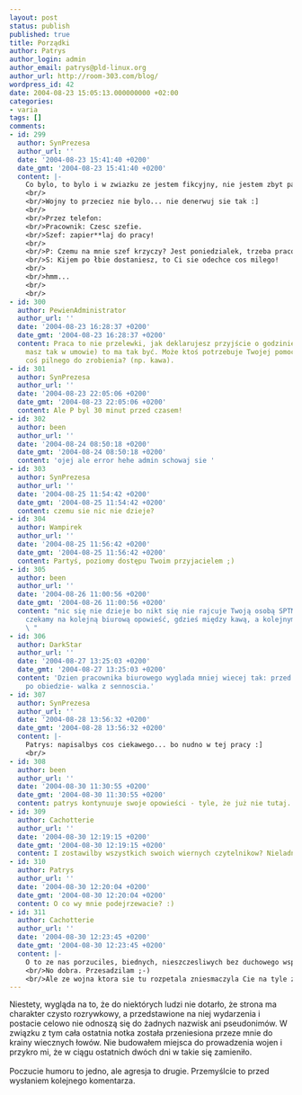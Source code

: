 ```yaml
---
layout: post
status: publish
published: true
title: Porządki
author: Patrys
author_login: admin
author_email: patrys@pld-linux.org
author_url: http://room-303.com/blog/
wordpress_id: 42
date: 2004-08-23 15:05:13.000000000 +02:00
categories:
- varia
tags: []
comments:
- id: 299
  author: SynPrezesa
  author_url: ''
  date: '2004-08-23 15:41:40 +0200'
  date_gmt: '2004-08-23 15:41:40 +0200'
  content: |-
    Co bylo, to bylo i w zwiazku ze jestem fikcyjny, nie jestem zbyt pamietliwy ;)
    <br/>
    <br/>Wojny to przeciez nie bylo... nie denerwuj sie tak :]
    <br/>
    <br/>Przez telefon:
    <br/>Pracownik: Czesc szefie.
    <br/>Szef: zapier**laj do pracy!
    <br/>
    <br/>P: Czemu na mnie szef krzyczy? Jest poniedzialek, trzeba pracownikom mowic cos milego na poczatek tygodnia, a nie tak z grubej rury...
    <br/>S: Kijem po łbie dostaniesz, to Ci sie odechce cos milego!
    <br/>
    <br/>hmm...
    <br/>
    <br/>
- id: 300
  author: PewienAdministrator
  author_url: ''
  date: '2004-08-23 16:28:37 +0200'
  date_gmt: '2004-08-23 16:28:37 +0200'
  content: Praca to nie przelewki, jak deklarujesz przyjście o godzinie 9tej (lub
    masz tak w umowie) to ma tak być. Może ktoś potrzebuje Twojej pomocy? Albo jest
    coś pilnego do zrobienia? (np. kawa).
- id: 301
  author: SynPrezesa
  author_url: ''
  date: '2004-08-23 22:05:06 +0200'
  date_gmt: '2004-08-23 22:05:06 +0200'
  content: Ale P byl 30 minut przed czasem!
- id: 302
  author: been
  author_url: ''
  date: '2004-08-24 08:50:18 +0200'
  date_gmt: '2004-08-24 08:50:18 +0200'
  content: 'ojej ale error hehe admin schowaj sie '
- id: 303
  author: SynPrezesa
  author_url: ''
  date: '2004-08-25 11:54:42 +0200'
  date_gmt: '2004-08-25 11:54:42 +0200'
  content: czemu sie nic nie dzieje?
- id: 304
  author: Wampirek
  author_url: ''
  date: '2004-08-25 11:56:42 +0200'
  date_gmt: '2004-08-25 11:56:42 +0200'
  content: Partyś, poziomy dostępu Twoim przyjacielem ;)
- id: 305
  author: been
  author_url: ''
  date: '2004-08-26 11:00:56 +0200'
  date_gmt: '2004-08-26 11:00:56 +0200'
  content: "nic się nie dzieje bo nikt się nie rajcuje Twoją osobą SPTM :) \n<br/>cierpliwie
    czekamy na kolejną biurową opowieść, gdzieś między kawą, a kolejnym klientem.
    \ "
- id: 306
  author: DarkStar
  author_url: ''
  date: '2004-08-27 13:25:03 +0200'
  date_gmt: '2004-08-27 13:25:03 +0200'
  content: 'Dzien pracownika biurowego wyglada mniej wiecej tak: przed obiadem- nuda,
    po obiedzie- walka z sennoscia.'
- id: 307
  author: SynPrezesa
  author_url: ''
  date: '2004-08-28 13:56:32 +0200'
  date_gmt: '2004-08-28 13:56:32 +0200'
  content: |-
    Patrys: napisalbys cos ciekawego... bo nudno w tej pracy :]
    <br/>
- id: 308
  author: been
  author_url: ''
  date: '2004-08-30 11:30:55 +0200'
  date_gmt: '2004-08-30 11:30:55 +0200'
  content: patrys kontynuuje swoje opowieści - tyle, że już nie tutaj.. :)
- id: 309
  author: Cachotterie
  author_url: ''
  date: '2004-08-30 12:19:15 +0200'
  date_gmt: '2004-08-30 12:19:15 +0200'
  content: I zostawilby wszystkich swoich wiernych czytelnikow? Nieladnie... ;(
- id: 310
  author: Patrys
  author_url: ''
  date: '2004-08-30 12:20:04 +0200'
  date_gmt: '2004-08-30 12:20:04 +0200'
  content: O co wy mnie podejrzewacie? :)
- id: 311
  author: Cachotterie
  author_url: ''
  date: '2004-08-30 12:23:45 +0200'
  date_gmt: '2004-08-30 12:23:45 +0200'
  content: |-
    O to ze nas porzuciles, biednych, nieszczesliwych bez duchowego wsparcia... eee...
    <br/>No dobra. Przesadzilam ;-)
    <br/>Ale ze wojna ktora sie tu rozpetala zniesmaczyla Cie na tyle zeby na czas jakis zarzucic pisanie. Ostatnio to jakas zaraza wsrod joggerowcow ;)
---
```

Niestety, wygląda na to, że do niektórych ludzi nie dotarło, że strona ma charakter czysto rozrywkowy, a przedstawione na niej wydarzenia i postacie celowo nie odnoszą się do żadnych nazwisk ani pseudonimów. W związku z tym cała ostatnia notka została przeniesiona przeze mnie do krainy wiecznych łowów. Nie budowałem miejsca do prowadzenia wojen i przykro mi, że w ciągu ostatnich dwóch dni w takie się zamieniło.<br />
<br />
Poczucie humoru to jedno, ale agresja to drugie. Przemyślcie to przed wysłaniem kolejnego komentarza.
